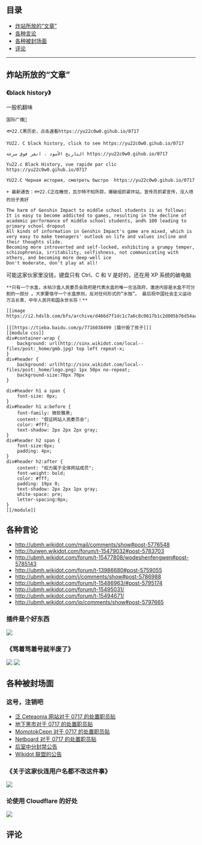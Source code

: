 ## 目录

- [炸站所放的“文章”](#炸站所放的“文章”)
- [各种言论](#各种言论)
- [各种被封场面](#各种被封场面)
- [评论](#评论)

---

## 炸站所放的“文章”

### 《black history》

一股机翻味

```
国际广播📢

🐟22.C黑历史，点击速看https://yu22c0w0.gihub.io/0717

YU22. C black history, click to see https://yu22c0w0.gihub.io/0717

التاريخ الأسود ، انقر فوق سرعة https://yu22c0w0.gihub.io/0717

Yu22.c Black History, vue rapide par clic https://yu22c0w0.gihub.io/0717

YU22.C Черная история, смотреть быстро  https://yu22c0w0.gihub.io/0717

+ 最新通告：🐟22.C正在睡觉，瓦尔特不知所踪，爆破组抓紧炸站，宣传员抓紧宣传，没人喷的日子真好

The harm of Genshin Impact to middle school students is as follows:
It is easy to become addicted to games, resulting in the decline of academic performance of middle school students, and% 100 leading to primary school dropout
All kinds of information in Genshin Impact's game are mixed, which is very easy to make teenagers' outlook on life and values incline and their thoughts slide.
Becoming more introverted and self-locked, exhibiting a grumpy temper, schizophrenia, irritability, selfishness, not communicating with others, and becoming more deep-well ice
Don't moderate, don't play at all!
```

可能这家伙家里没钱，键盘只有 Ctrl、C 和 V 是好的，还在用 XP 系统的破电脑

```
**只有一个水盒，水帖沙盒人民委员会政府是代表水盒的唯一合法政府，激进内容是水盒不可分割的一部分 。大家要恪守一个水盒原则，反对任何形式的“水独”。 最后祝中国社会主义运动万古长青，中华人民共和国永世长存！**

[[image https://i2.hdslb.com/bfs/archive/d466d7f1dc1c7a6c8c0617b1c2d005b76d54aa0f.jpg]]

[[[https://tieba.baidu.com/p/7716038499 |猿什毁了孩子]]]
[[module css]]
div#container-wrap {
    background: url(http://sinx.wikidot.com/local--files/post:_home/gmb.jpg) top left repeat-x;
}
div#header {
    background: url(http://sinx.wikidot.com/local--files/post:_home/logo.png) 1px 50px no-repeat;
    background-size:70px 70px
}

div#header h1 a span {
    font-size: 0px;
}
div#header h1 a:before {
    font-family: 微软雅黑;
    content: "假证网站人民委员会";
    color: #fff;
    text-shadow: 2px 2px 2px gray;
}
div#header h2 span {
    font-size:0px;
    padding: 4px;
}
div#header h2:after {
    content: "权力属于全体网站成员";
    font-weight: bold;
    color: #fff;
    padding: 19px 0;
    text-shadow: 2px 2px 1px gray;
    white-space: pre;
    letter-spacing:0px;
}
[[/module]]
```

## 各种言论

* http://ubmh.wikidot.com/mail/comments/show#post-5776548
* http://tuiwen.wikidot.com/forum/t-15479032#post-5783703
* http://ubmh.wikidot.com/forum/t-15477808/wodeshenfengwen#post-5785143
* http://ubmh.wikidot.com/forum/t-13986680#post-5759055
* http://ubmh.wikidot.com/j/comments/show#post-5786988
* http://ubmh.wikidot.com/forum/t-15486963/#post-5795174
* http://ubmh.wikidot.com/forum/t-15495031/
* http://ubmh.wikidot.com/forum/t-15494671/
* http://ubmh.wikidot.com/ip/comments/show#post-5797665

### 插件是个好东西
![](https://files.catbox.moe/2mdvth.jpg)

### 《骂着骂着号就半废了》
![](https://files.catbox.moe/piemyo.jpg)
![](https://files.catbox.moe/joc1g0.jpg)

## 各种被封场面

### 这号，注销吧
* [泛 Ceteaonia 网站对于 0717 的处置职员贴](http://truthboard.wikidot.com/blog:198/comments/show#post-5794972)
* [地下黑市对于 0717 的处置职员贴](http://ubmh.wikidot.com/forum/t-15501762/)
* [MomotokCepn 对于 0717 的处置职员贴](http://momotokcepn.wikidot.com/forum/t-15430761/)
* [Netboard 对于 0717 的处置职员贴](http://netboard.wikidot.com/forum/t-15428586/)
* [后室中分封禁公告](http://backrooms-oversight-cn.wikidot.com/forum/t-15518797/) 
* [Wikidot 联盟的公告](http://lm-wiki.wikidot.com/forum/t-15429609/)

### 《关于这家伙连用户名都不改这件事》
![](https://files.catbox.moe/7peb5u.jpg)

### 论使用 Cloudflare 的好处
![](https://files.catbox.moe/lffkvr.jpg)

## 评论

<div id="tcomment"></div>
<script src="https://cdn.staticfile.org/twikoo/1.6.8/twikoo.all.min.js"></script>
<script>
twikoo.init({
  envId: 'https://comments-wiki.yu22c.eu.org/', // 腾讯云环境填 envId；Vercel 环境填地址（https://xxx.vercel.app）
  el: '#tcomment',
})
</script>
